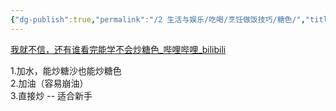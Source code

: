 ```yaml
---
{"dg-publish":true,"permalink":"/2 生活与娱乐/吃喝/烹饪做饭技巧/糖色/","title":"糖色"}
---
```



[我就不信，还有谁看完能学不会炒糖色_哔哩哔哩_bilibili](https://www.bilibili.com/video/BV1No4y1A7iH/?-Arouter=story&buvid=XY630CE669F34078F341989B1EE06E60B0127&is_story_h5=true&mid=g8UDjEqHIS5oCexxb9oAEQ%3D%3D&p=1&plat_id=163&share_from=ugc&share_medium=android&share_plat=android&share_session_id=dbdbb961-761e-445a-956f-977996a3e9e6&share_source=WEIXIN&share_tag=s_i&timestamp=1683214942&unique_k=IczLsBw&up_id=1908551987&vd_source=20cb3e7c6ad3d64f0eb2d763ff005080)

1.加水，能炒糖沙也能炒糖色  
2.加油（容易崩油）  
3.直接炒 -- 适合新手
